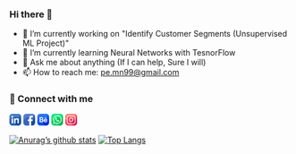 ### Hi there 👋

<!--
**pe-mn/pe-mn** is a ✨ _special_ ✨ repository because its `README.md` (this file) appears on your GitHub profile.

Here are some ideas to get you started:

- 🔭 I’m currently working on "Identify Customer Segments (Unsupervised ML Project)"
- 🌱 I’m currently learning Neural Networks with TesnorFlow
- 👯 I’m looking to collaborate on ML & Data Analysis Projects
- 🤔 I’m looking for help with "Next Steps (RoadMap) & Getting a Job"
- 💬 Ask me about anything (If I can help, Sure I will)
- 📫 How to reach me: pe.mn99@gmail.com
- 😄 Pronouns: Nagy
- ⚡ Fun fact: I never stop learning
[![name](link to image on GH)](link to your URL)
-->

- 🔭 I’m currently working on "Identify Customer Segments (Unsupervised ML Project)"
- 🌱 I’m currently learning Neural Networks with TesnorFlow
- 💬 Ask me about anything (If I can help, Sure I will)
- 📫 How to reach me: pe.mn99@gmail.com

### 🤝 Connect with me
[<img alt="LinkedIn" width="21px" src="images/linkedin.png" />](https://www.linkedin.com/in/nagy99/)
[<img alt="Facebook" width="21px" src="images/facebook.png" />](https://www.facebook.com/mahmoud.n.abdelhady/)
[<img alt="Behance" width="21px" src="images/behance.png" />](https://www.behance.net/pemn99)
[<img alt="Whatsapp" width="21px" src="images/whatsapp.png" />](https://wa.me/201097533979)
[<img alt="Instagram" width="21px" src="images/instagram.png" />](https://www.instagram.com/m.nagy99/)

[![Anurag’s github stats](https://github-readme-stats.vercel.app/api?username=pe-mn)](https://github.com/pe-mn)
[![Top Langs](https://github-readme-stats.vercel.app/api/top-langs/?username=pe-mn&layout=compact)](https://github.com/pe-mn)
